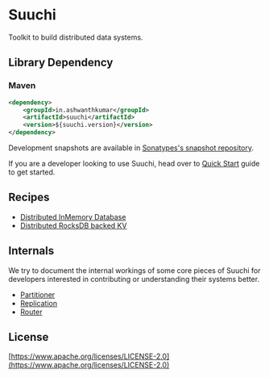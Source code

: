 # Suuchi
Toolkit to build distributed data systems.

## Library Dependency
### Maven
```xml
<dependency>
    <groupId>in.ashwanthkumar</groupId>
    <artifactId>suuchi</artifactId>
    <version>${suuchi.version}</version>
</dependency>
```

Development snapshots are available in [Sonatypes's snapshot repository](https://oss.sonatype.org/content/repositories/snapshots/).

If you are a developer looking to use Suuchi, head over to [Quick Start](quick-start.md) guide to get started.

## Recipes
- [Distributed InMemory Database](recipes/inmemorydb.md)
- [Distributed RocksDB backed KV](recipes/rocksdb.md)

## Internals
We try to document the internal workings of some core pieces of Suuchi for developers interested in contributing or understanding their systems better.

- [Partitioner](internals/partitioner.md)
- [Replication](internals/replication.md)
- [Router](internals/router.md)

## License
[https://www.apache.org/licenses/LICENSE-2.0](https://www.apache.org/licenses/LICENSE-2.0)

